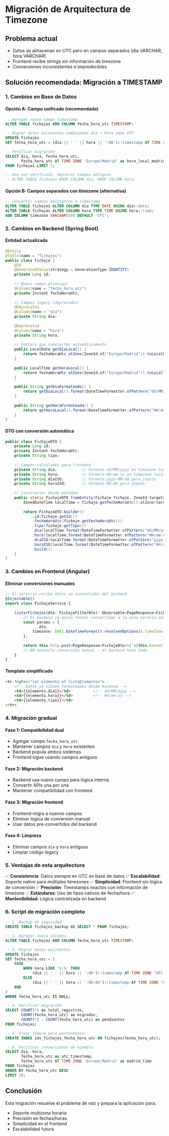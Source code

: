 # Migración de Arquitectura de Timezone

## Problema actual
- Datos se almacenan en UTC pero en campos separados (dia VARCHAR, hora VARCHAR)
- Frontend recibe strings sin información de timezone
- Conversiones inconsistentes e impredecibles

## Solución recomendada: Migración a TIMESTAMP

### 1. Cambios en Base de Datos

#### Opción A: Campo unificado (recomendado)
```sql
-- Agregar nuevo campo timestamp
ALTER TABLE fichajes ADD COLUMN fecha_hora_utc TIMESTAMP;

-- Migrar datos existentes combinando dia + hora como UTC
UPDATE fichajes 
SET fecha_hora_utc = (dia || ' ' || hora || ':00')::timestamp AT TIME ZONE 'UTC';

-- Verificar migración
SELECT dia, hora, fecha_hora_utc, 
       fecha_hora_utc AT TIME ZONE 'Europe/Madrid' as hora_local_madrid
FROM fichajes LIMIT 5;

-- Una vez verificado, deprecar campos antiguos
-- ALTER TABLE fichajes DROP COLUMN dia, DROP COLUMN hora;
```

#### Opción B: Campos separados con timezone (alternativa)
```sql
-- Convertir campos existentes a timestamp
ALTER TABLE fichajes ALTER COLUMN dia TYPE DATE USING dia::date;
ALTER TABLE fichajes ALTER COLUMN hora TYPE TIME USING hora::time;
ADD COLUMN timezone VARCHAR(50) DEFAULT 'UTC';
```

### 2. Cambios en Backend (Spring Boot)

#### Entidad actualizada
```java
@Entity
@Table(name = "fichajes")
public class Fichaje {
    @Id
    @GeneratedValue(strategy = GenerationType.IDENTITY)
    private Long id;
    
    // Nuevo campo principal
    @Column(name = "fecha_hora_utc")
    private Instant fechaHoraUtc;
    
    // Campos legacy (deprecados)
    @Deprecated
    @Column(name = "dia")
    private String dia;
    
    @Deprecated
    @Column(name = "hora") 
    private String hora;
    
    // Getters que convierten automáticamente
    public LocalDate getDiaLocal() {
        return fechaHoraUtc.atZone(ZoneId.of("Europe/Madrid")).toLocalDate();
    }
    
    public LocalTime getHoraLocal() {
        return fechaHoraUtc.atZone(ZoneId.of("Europe/Madrid")).toLocalTime();
    }
    
    public String getDiaFormateado() {
        return getDiaLocal().format(DateTimeFormatter.ofPattern("dd/MM/yyyy"));
    }
    
    public String getHoraFormateada() {
        return getHoraLocal().format(DateTimeFormatter.ofPattern("HH:mm:ss"));
    }
}
```

#### DTO con conversión automática
```java
public class FichajeDTO {
    private Long id;
    private Instant fechaHoraUtc;
    private String tipo;
    
    // Campos calculados para frontend
    private String dia;           // Formato dd/MM/yyyy en timezone local
    private String hora;          // Formato HH:mm:ss en timezone local
    private String diaISO;        // Formato yyyy-MM-dd para inputs
    private String horaISO;       // Formato HH:mm para inputs
    
    // Constructor desde entidad
    public static FichajeDTO fromEntity(Fichaje fichaje, ZoneId targetZone) {
        ZonedDateTime localTime = fichaje.getFechaHoraUtc().atZone(targetZone);
        
        return FichajeDTO.builder()
            .id(fichaje.getId())
            .fechaHoraUtc(fichaje.getFechaHoraUtc())
            .tipo(fichaje.getTipo())
            .dia(localTime.format(DateTimeFormatter.ofPattern("dd/MM/yyyy")))
            .hora(localTime.format(DateTimeFormatter.ofPattern("HH:mm:ss")))
            .diaISO(localTime.format(DateTimeFormatter.ofPattern("yyyy-MM-dd")))
            .horaISO(localTime.format(DateTimeFormatter.ofPattern("HH:mm")))
            .build();
    }
}
```

### 3. Cambios en Frontend (Angular)

#### Eliminar conversiones manuales
```typescript
// El servicio recibe datos ya convertidos del backend
@Injectable()
export class FichajeService {
    
    listarFichajes(dto: FichajeFilterDto): Observable<PageResponse<FichajeDto>> {
        // El backend ya envía fechas convertidas a la zona horaria solicitada
        const params = { 
            ...dto, 
            timezone: Intl.DateTimeFormat().resolvedOptions().timeZone 
        };
        
        return this.http.post<PageResponse<FichajeDto>>(`${this.baseUrl}/listFiltered`, params);
        // NO necesita conversión manual - el backend hace todo
    }
}
```

#### Template simplificado
```html
<tr *ngFor="let elemento of listaElementos">
    <!-- Datos ya vienen formateados desde backend -->
    <td>{{elemento.dia}}</td>          <!-- dd/MM/yyyy -->
    <td>{{elemento.hora}}</td>         <!-- HH:mm:ss -->
    <td>{{elemento.tipo}}</td>
</tr>
```

### 4. Migración gradual

#### Fase 1: Compatibilidad dual
- Agregar campo `fecha_hora_utc`
- Mantener campos `dia` y `hora` existentes
- Backend popula ambos sistemas
- Frontend sigue usando campos antiguos

#### Fase 2: Migración backend
- Backend usa nuevo campo para lógica interna
- Convertir APIs una por una
- Mantener compatibilidad con frontend

#### Fase 3: Migración frontend
- Frontend migra a nuevos campos
- Eliminar lógica de conversión manual
- Usar datos pre-convertidos del backend

#### Fase 4: Limpieza
- Eliminar campos `dia` y `hora` antiguos
- Limpiar código legacy

### 5. Ventajas de esta arquitectura

✅ **Consistencia**: Datos siempre en UTC en base de datos
✅ **Escalabilidad**: Soporte nativo para múltiples timezones
✅ **Simplicidad**: Frontend sin lógica de conversión
✅ **Precisión**: Timestamps exactos con información de timezone
✅ **Estándares**: Uso de tipos nativos de fecha/hora
✅ **Mantenibilidad**: Lógica centralizada en backend

### 6. Script de migración completo

```sql
-- 1. Backup de seguridad
CREATE TABLE fichajes_backup AS SELECT * FROM fichajes;

-- 2. Agregar nueva columna
ALTER TABLE fichajes ADD COLUMN fecha_hora_utc TIMESTAMP;

-- 3. Migrar datos existentes
UPDATE fichajes 
SET fecha_hora_utc = (
    CASE 
        WHEN hora LIKE '%:%' THEN 
            (dia || ' ' || hora || ':00')::timestamp AT TIME ZONE 'UTC'
        ELSE 
            (dia || ' ' || hora || ':00:00')::timestamp AT TIME ZONE 'UTC'
    END
)
WHERE fecha_hora_utc IS NULL;

-- 4. Verificar migración
SELECT COUNT(*) as total_registros,
       COUNT(fecha_hora_utc) as migrados,
       COUNT(*) - COUNT(fecha_hora_utc) as pendientes
FROM fichajes;

-- 5. Crear índice para performance
CREATE INDEX idx_fichajes_fecha_hora_utc ON fichajes(fecha_hora_utc);

-- 6. Verificar conversiones de ejemplo
SELECT dia, hora, 
       fecha_hora_utc as utc_timestamp,
       fecha_hora_utc AT TIME ZONE 'Europe/Madrid' as madrid_time
FROM fichajes 
ORDER BY fecha_hora_utc DESC 
LIMIT 10;
```

## Conclusión

Esta migración resuelve el problema de raíz y prepara la aplicación para:
- Soporte multizona horaria
- Precisión en fechas/horas
- Simplicidad en el frontend
- Escalabilidad futura
